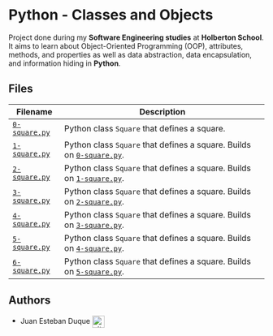 # Python - Classes and Objects

Project done during my **Software Engineering studies** at **Holberton School**. It aims to learn about Object-Oriented Programming (OOP), attributes, methods, and properties as well as data abstraction, data encapsulation, and information hiding in **Python**.

## Files
| Filename | Description |
| -------- | ----------- |
| [`0-square.py`](./0-square.py) | Python class `Square` that defines a square. |
| [`1-square.py`](./1-square.py) | Python class `Square` that defines a square. Builds on [`0-square.py`](./0-square.py). |
| [`2-square.py`](./2-square.py) | Python class `Square` that defines a square. Builds on [`1-square.py`](./1-square.py). |
| [`3-square.py`](./3-square.py) | Python class `Square` that defines a square. Builds on [`2-square.py`](./2-square.py). |
| [`4-square.py`](./4-square.py) | Python class `Square` that defines a square. Builds on [`3-square.py`](./3-square.py). |
| [`5-square.py`](./5-square.py) | Python class `Square` that defines a square. Builds on [`4-square.py`](./4-square.py). |
| [`6-square.py`](./6-square.py) | Python class `Square` that defines a square. Builds on [`5-square.py`](./5-square.py). |

## Authors

* Juan Esteban Duque <a href="https://github.com/Juanesduque1" rel="nofollow"><img align="center" alt="github" src="https://www.vectorlogo.zone/logos/github/github-tile.svg" height="24" /></a>
